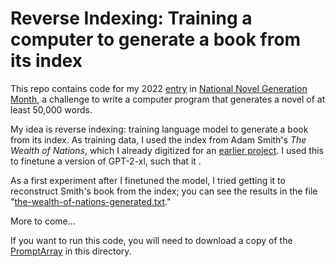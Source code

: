 # Reverse Indexing: Training a computer to generate a book from its index

This repo contains code for my 2022 [entry](https://github.com/NaNoGenMo/2022/issues/33)
in [National Novel Generation Month](https://nanogenmo.github.io/), a challenge to write a computer program that generates a novel of at least 50,000 words.

My idea is reverse indexing: training language model to generate a book from its index. As training data, I used the index from Adam Smith's _The Wealth of Nations_, which I already digitized for an [earlier project](https://github.com/jeffbinder/adamsmith). I used this to finetune a version of GPT-2-xl, such that it .

As a first experiment after I finetuned the model, I tried getting it to reconstruct Smith's book from the index; you can see the results in the file "[the-wealth-of-nations-generated.txt](https://github.com/jeffbinder/reverse-indexing/blob/main/the-wealth-of-nations-generated.txt)."

More to come...

If you want to run this code, you will need to download a copy of the [PromptArray](https://github.com/jeffbinder/promptarray) in this directory.